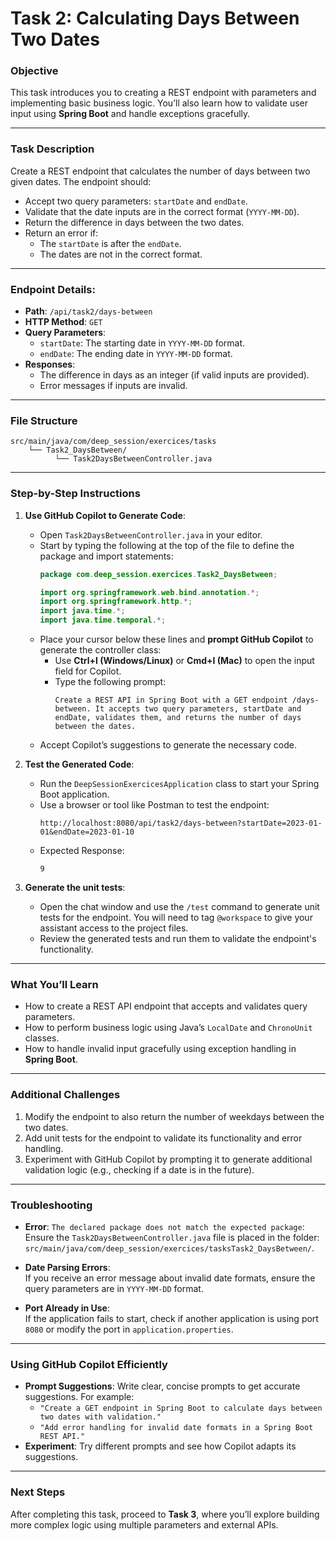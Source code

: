 # Task 2: Calculating Days Between Two Dates

### Objective
This task introduces you to creating a REST endpoint with parameters and implementing basic business logic. You’ll also learn how to validate user input using **Spring Boot** and handle exceptions gracefully.

---

### Task Description
Create a REST endpoint that calculates the number of days between two given dates. The endpoint should:
- Accept two query parameters: `startDate` and `endDate`.
- Validate that the date inputs are in the correct format (`YYYY-MM-DD`).
- Return the difference in days between the two dates.
- Return an error if:
  - The `startDate` is after the `endDate`.
  - The dates are not in the correct format.

---

### Endpoint Details:
- **Path**: `/api/task2/days-between`
- **HTTP Method**: `GET`
- **Query Parameters**:
  - `startDate`: The starting date in `YYYY-MM-DD` format.
  - `endDate`: The ending date in `YYYY-MM-DD` format.
- **Responses**:
  - The difference in days as an integer (if valid inputs are provided).
  - Error messages if inputs are invalid.

---

### File Structure
```plaintext
src/main/java/com/deep_session/exercices/tasks
    └── Task2_DaysBetween/
          └── Task2DaysBetweenController.java
```

---

### Step-by-Step Instructions

1. **Use GitHub Copilot to Generate Code**:
   - Open `Task2DaysBetweenController.java` in your editor.
   - Start by typing the following at the top of the file to define the package and import statements:
     ```java
     package com.deep_session.exercices.Task2_DaysBetween;

     import org.springframework.web.bind.annotation.*;
     import org.springframework.http.*;
     import java.time.*;
     import java.time.temporal.*;
     ```
   - Place your cursor below these lines and **prompt GitHub Copilot** to generate the controller class:
     - Use **Ctrl+I (Windows/Linux)** or **Cmd+I (Mac)** to open the input field for Copilot.
     - Type the following prompt:
       ```
       Create a REST API in Spring Boot with a GET endpoint /days-between. It accepts two query parameters, startDate and endDate, validates them, and returns the number of days between the dates.
       ```
   - Accept Copilot’s suggestions to generate the necessary code.

2. **Test the Generated Code**:
   - Run the `DeepSessionExercicesApplication` class to start your Spring Boot application.
   - Use a browser or tool like Postman to test the endpoint:  
     ```
     http://localhost:8080/api/task2/days-between?startDate=2023-01-01&endDate=2023-01-10
     ```
   - Expected Response:  
     ```
     9
     ```
  
3. **Generate the unit tests**:
   - Open the chat window and use the `/test` command to generate unit tests for the endpoint. You will need to tag `@workspace` to give your assistant access to the project files.
   - Review the generated tests and run them to validate the endpoint's functionality.

---

### What You’ll Learn
- How to create a REST API endpoint that accepts and validates query parameters.
- How to perform business logic using Java’s `LocalDate` and `ChronoUnit` classes.
- How to handle invalid input gracefully using exception handling in **Spring Boot**.

---

### Additional Challenges
1. Modify the endpoint to also return the number of weekdays between the two dates.
2. Add unit tests for the endpoint to validate its functionality and error handling.
3. Experiment with GitHub Copilot by prompting it to generate additional validation logic (e.g., checking if a date is in the future).

---

### Troubleshooting
- **Error**: `The declared package does not match the expected package`:  
  Ensure the `Task2DaysBetweenController.java` file is placed in the folder:  
  `src/main/java/com/deep_session/exercices/tasksTask2_DaysBetween/`.

- **Date Parsing Errors**:  
  If you receive an error message about invalid date formats, ensure the query parameters are in `YYYY-MM-DD` format.

- **Port Already in Use**:  
  If the application fails to start, check if another application is using port `8080` or modify the port in `application.properties`.

---

### Using GitHub Copilot Efficiently
- **Prompt Suggestions**: Write clear, concise prompts to get accurate suggestions. For example:
  - `"Create a GET endpoint in Spring Boot to calculate days between two dates with validation."`
  - `"Add error handling for invalid date formats in a Spring Boot REST API."`
- **Experiment**: Try different prompts and see how Copilot adapts its suggestions.

---

### Next Steps
After completing this task, proceed to **Task 3**, where you’ll explore building more complex logic using multiple parameters and external APIs.
